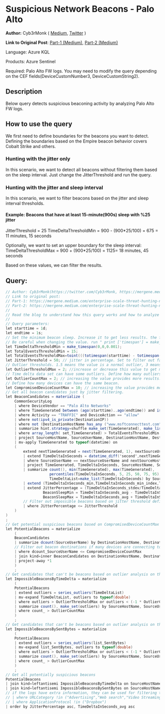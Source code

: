 # Suspicious Network Beacons - Palo Alto
**Author:** Cyb3rMonk ( [Medium](https://mergene.medium.com), [Twitter](https://twitter.com/Cyb3rMonk) )

**Link to Original Post**: [Part-1 (Medium)](https://mergene.medium.com/enterprise-scale-threat-hunting-network-beacon-detection-with-unsupervised-machine-learning-and-277c4c30304f), 
[Part-2 (Medium)](https://mergene.medium.com/enterprise-scale-threat-hunting-network-beacon-detection-with-unsupervised-ml-and-kql-part-2-bff46cfc1e7e)

Language: Azure KQL

Products: Azure Sentinel

Required: Palo Alto FW logs. You may need to modify the query depending on the CEF fields(DeviceCustomNumber3, DeviceCustomString2).


## Description

Below query detects suspicious beaconing activity by analyzing Palo Alto FW logs.

## How to use the query
We first need to define boundaries for the beacons you want to detect. Defining the boundaries based on the Empire beacon behavior covers Cobalt Strike and others.
### Hunting with the jitter only
In this scenario, we want to detect all beacons without filtering them based on the sleep interval. Just change the JitterThreshold and run the query.
### Hunting with the jitter and sleep interval
In this scenario, we want to filter beacons based on the jitter and sleep interval thresholds. 
#### Example: Beacons that have at least 15-minute(900s) sleep with %25 jitter
JitterThreshold = 25
TimeDeltaThresholdMin = 900 -  (900*25/100) = 675 = 11 minutes, 15 seconds

Optionally, we want to set an upper boundary for the sleep interval:
TimeDeltaThresholdMax = 900 + (900*25/100) = 1125= 18 minutes, 45 seconds

Based on these values, we can filter the results.

**Query:**
---

```C#
// Author: Cyb3rMonk(https://twitter.com/Cyb3rMonk, https://mergene.medium.com)
// Link to original post:
// Part-1: https://mergene.medium.com/enterprise-scale-threat-hunting-network-beacon-detection-with-unsupervised-machine-learning-and-277c4c30304f
// Part-2: https://mergene.medium.com/enterprise-scale-threat-hunting-network-beacon-detection-with-unsupervised-ml-and-kql-part-2-bff46cfc1e7e
//
// Read the blog to understand how this query works and how to analyze the results.
//
// Query parameters:
let starttime = 1d;
let endtime = 1s;
// Set the minimum beacon sleep. Increase it to get less results. the format is (hour,minute,second.milisecond).
// Be careful when changing the value. run " print ['timespan'] = make_timespan(0, x, y) " to verify you have the correct value set. 
let TimeDeltaThresholdMin = make_timespan(0,0,0.001); 
let TotalEventsThresholdMin = 15;
let TotalEventsThresholdMax=toint(((totimespan(starttime) - totimespan(endtime))/TimeDeltaThresholdMin));
let JitterThreshold = 50; // jitter in percentage. Set to filter out false positives: small threshold means tighter filtering/fewer results.
// Outlier thresholds. 1.5 means the value is a normal outlier, 3 means the value is far far out.
let OutlierThresholdMax = 2; //increase or decrease this value to get more or less results
// Time delta data set can have some outliers. Define how many outliers are acceptable for a beacon. Values between 1 to 3 should be fine.
let OutlierCountMax = 2; // increasing the value provides more results.
// Define how many devices can have the same beacon. 
let CompromisedDeviceCountMax = 10; // increasing the value provides more results. 
// Get all beacon candidates just by jitter filtering.
let BeaconCandidates = materialize (
    CommonSecurityLog
    | where DeviceVendor == "Palo Alto Networks"
    | where TimeGenerated between (ago(starttime)..ago(endtime)) and isnotempty(SourceUserName)
    | where Activity == "TRAFFIC" and DeviceAction == "allow"
    | where not(ipv4_is_private(DestinationIP))
    | where not (DestinationHostName has_any ("www.msftconnecttest.com","mp.microsoft.com")) // exclude known trusted destinations. 
    | summarize hint.strategy=shuffle make_set(TimeGenerated), make_list(SentBytes), make_list(ReceivedBytes), TotalDuration=sum(DeviceCustomNumber3) by  SourceHostName, SourceUserName, DestinationHostName, DestinationIP, DestinationPort, ApplicationProtocol, URLCategory=DeviceCustomString2
    | where array_length( set_TimeGenerated) > TotalEventsThresholdMin and array_length(set_TimeGenerated) < TotalEventsThresholdMax
    | project SourceHostName, SourceUserName, DestinationHostName, DestinationIP, DestinationPort, ApplicationProtocol, URLCategory, list_SentBytes, list_ReceivedBytes, TimeGenerated = array_sort_asc(set_TimeGenerated), TotalDuration
    | mv-apply TimeGenerated to typeof(datetime) on 
    (     
        extend nextTimeGenerated = next(TimeGenerated, 1), nextSourceUserName = next(SourceUserName, 1),nextSourceHostName = next(SourceHostName, 1) , nextDestinationHostCF = next(DestinationHostName, 1), nextDestinationIP = next(DestinationIP, 1)
        | extend TimeDeltaInSeconds = datetime_diff('second',nextTimeGenerated,TimeGenerated)
        | where SourceUserName == nextSourceUserName and nextSourceHostName == SourceHostName and nextDestinationHostCF == DestinationHostName and nextDestinationIP == DestinationIP
        | project TimeGenerated, TimeDeltaInSeconds, SourceHostName, SourceUserName, DestinationHostName, DestinationIP, DestinationPort
        | summarize count(), min(TimeGenerated), max(TimeGenerated),
                    percentiles(TimeDeltaInSeconds, 5, 25, 50, 75, 95), // percentiles analyzes the distribution of the values. Can be used for making a decision or FP tuning.
                    TimeDeltaList=make_list(TimeDeltaInSeconds) by SourceHostName, SourceUserName, DestinationHostName, DestinationIP, DestinationPort
        | extend (TimeDeltaInSeconds_min,TimeDeltaInSeconds_min_index,TimeDeltaInSeconds_max,TimeDeltaInSeconds_max_index,TimeDeltaInSeconds_avg,TimeDeltaInSeconds_stdev,TimeDeltaInSeconds_variance) = series_stats(TimeDeltaList)
        | extend JitterPercentage = (TimeDeltaInSeconds_stdev/TimeDeltaInSeconds_avg)*100,
                 BeaconSleepMin = TimeDeltaInSeconds_avg - TimeDeltaInSeconds_stdev,
                 BeaconSleepMax = TimeDeltaInSeconds_avg + TimeDeltaInSeconds_stdev
        // Filter out impossible beacons based on jitter threshold defined.
        | where JitterPercentage <= JitterThreshold
    )
)
;
// Get potential suspicious beacons based on CompromisedDeviceCountMax
let PotentialBeacons = materialize 
    (
    BeaconCandidates
    | summarize dcount(SourceUserName) by DestinationHostName, DestinationPort
    // Filter out beacon destinations if many devices are connecting to the same destination (like windows update)
    | where dcount_SourceUserName <= CompromisedDeviceCountMax
    | join kind=inner BeaconCandidates on DestinationHostName, DestinationPort
    | project-away *1
    )
    ;
// Get candidates that can't be beacons based on outlier analysis on the time delta
let ImpossibleBeaconsByTimeDelta = materialize 
    (
    PotentialBeacons
    | extend outliers = series_outliers(TimeDeltaList)
    | mv-expand TimeDeltaList, outliers to typeof(double)
    | where outliers > OutlierThresholdMax or outliers < (-1 * OutlierCountMax) // outlier can be negative or positive.
    | summarize count(), make_set(outliers) by SourceHostName, SourceUserName, DestinationHostName, DestinationIP, DestinationPort, ApplicationProtocol, URLCategory
    | where count_ > OutlierCountMax
    )
    ;
// Get candidates that can't be beacons based on outlier analysis on the sent bytes
let ImpossibleBeaconsBySentBytes = materialize 
    (
    PotentialBeacons
    | extend outliers = series_outliers(list_SentBytes)
    | mv-expand list_SentBytes, outliers to typeof(double)
    | where outliers > OutlierThresholdMax or outliers < (-1 * OutlierCountMax) // outlier can be negative or positive.
    | summarize count(), make_set(outliers) by SourceHostName, SourceUserName, DestinationHostName, DestinationIP, DestinationPort, ApplicationProtocol, URLCategory
    | where count_ > OutlierCountMax
    )
    ;
// Get all potentially suspicious beacons
PotentialBeacons
| join kind=leftantisemi ImpossibleBeaconsByTimeDelta on SourceHostName, SourceUserName, DestinationHostName, DestinationIP, DestinationPort, ApplicationProtocol, URLCategory
| join kind=leftantisemi ImpossibleBeaconsBySentBytes on SourceHostName, SourceUserName, DestinationHostName, DestinationIP, DestinationPort, ApplicationProtocol, URLCategory
// if the logs have extra information, they can be used for filtering the nonmalicious destinations
// | where URLCategory !in ("Advertising","Web search","Video Streaming")
// | where ApplicationProtocol !in ("Dropbox")
| order by JitterPercentage asc, TimeDeltaInSeconds_avg asc
```
